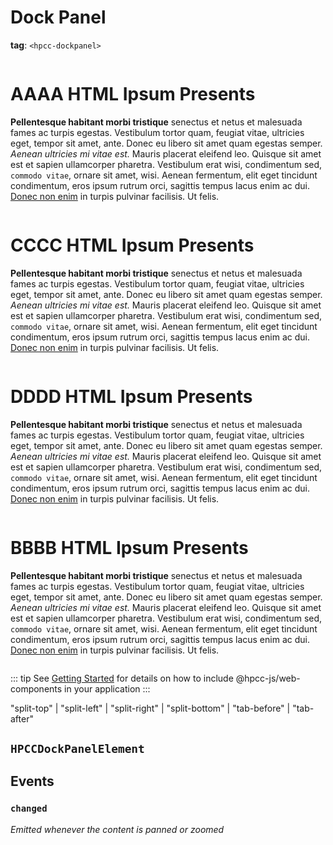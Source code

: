# Dock Panel

**tag**: `<hpcc-dockpanel>`

<ClientOnly>
  <hpcc-preview previewBorder="0px" width="100%" height="400px" fullReload>
    <hpcc-dockpanel width="100%" height="400px">
      <div id="one" data-label="AAAA" style="overflow:auto">
        <h1>AAAA HTML Ipsum Presents</h1>
        <p><strong>Pellentesque habitant morbi tristique</strong> senectus et netus et malesuada fames ac turpis egestas. Vestibulum tortor quam, feugiat vitae, ultricies eget, tempor sit amet, ante. Donec eu libero sit amet quam egestas semper. <em>Aenean ultricies mi vitae est.</em> Mauris placerat eleifend leo. Quisque sit amet est et sapien ullamcorper pharetra. Vestibulum erat wisi, condimentum sed, <code>commodo vitae</code>, ornare sit amet, wisi. Aenean fermentum, elit eget tincidunt condimentum, eros ipsum rutrum orci, sagittis tempus lacus enim ac dui. <a href="#">Donec non enim</a> in turpis pulvinar facilisis. Ut felis.</p>
      </div>
      <div id="three" data-mode="split-right" data-closable="true" style="overflow:auto">
        <h1>CCCC HTML Ipsum Presents</h1>
        <p><strong>Pellentesque habitant morbi tristique</strong> senectus et netus et malesuada fames ac turpis egestas. Vestibulum tortor quam, feugiat vitae, ultricies eget, tempor sit amet, ante. Donec eu libero sit amet quam egestas semper. <em>Aenean ultricies mi vitae est.</em> Mauris placerat eleifend leo. Quisque sit amet est et sapien ullamcorper pharetra. Vestibulum erat wisi, condimentum sed, <code>commodo vitae</code>, ornare sit amet, wisi. Aenean fermentum, elit eget tincidunt condimentum, eros ipsum rutrum orci, sagittis tempus lacus enim ac dui. <a href="#">Donec non enim</a> in turpis pulvinar facilisis. Ut felis.</p>
      </div>
      <div data-mode="tab-after" data-ref="three" data-caption="What no label!" style="overflow:auto">
        <h1>DDDD HTML Ipsum Presents</h1>
        <p><strong>Pellentesque habitant morbi tristique</strong> senectus et netus et malesuada fames ac turpis egestas. Vestibulum tortor quam, feugiat vitae, ultricies eget, tempor sit amet, ante. Donec eu libero sit amet quam egestas semper. <em>Aenean ultricies mi vitae est.</em> Mauris placerat eleifend leo. Quisque sit amet est et sapien ullamcorper pharetra. Vestibulum erat wisi, condimentum sed, <code>commodo vitae</code>, ornare sit amet, wisi. Aenean fermentum, elit eget tincidunt condimentum, eros ipsum rutrum orci, sagittis tempus lacus enim ac dui. <a href="#">Donec non enim</a> in turpis pulvinar facilisis. Ut felis.</p>
      </div>
      <div data-mode="split-bottom" data-ref="one" style="overflow:auto">
        <h1>BBBB HTML Ipsum Presents</h1>
        <p><strong>Pellentesque habitant morbi tristique</strong> senectus et netus et malesuada fames ac turpis egestas. Vestibulum tortor quam, feugiat vitae, ultricies eget, tempor sit amet, ante. Donec eu libero sit amet quam egestas semper. <em>Aenean ultricies mi vitae est.</em> Mauris placerat eleifend leo. Quisque sit amet est et sapien ullamcorper pharetra. Vestibulum erat wisi, condimentum sed, <code>commodo vitae</code>, ornare sit amet, wisi. Aenean fermentum, elit eget tincidunt condimentum, eros ipsum rutrum orci, sagittis tempus lacus enim ac dui. <a href="#">Donec non enim</a> in turpis pulvinar facilisis. Ut felis.</p>
      </div>
    </hpcc-dockpanel>
  </hpcc-preview>
</ClientOnly>

::: tip
See [Getting Started](../guide/getting-started.md) for details on how to include @hpcc-js/web-components in your application
:::

"split-top" | "split-left" | "split-right" | "split-bottom" | "tab-before" | "tab-after" 

## `HPCCDockPanelElement`

## Events

### `changed`

_Emitted whenever the content is panned or zoomed_
